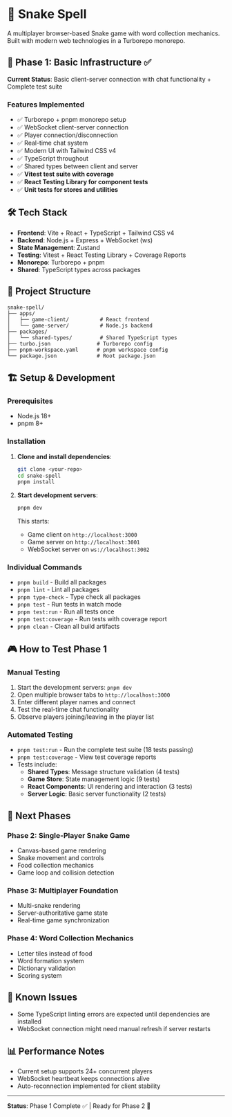 # 🐍 Snake Spell

A multiplayer browser-based Snake game with word collection mechanics. Built with modern web technologies in a Turborepo monorepo.

## 🚀 Phase 1: Basic Infrastructure ✅

**Current Status**: Basic client-server connection with chat functionality + Complete test suite

### Features Implemented
- ✅ Turborepo + pnpm monorepo setup
- ✅ WebSocket client-server connection
- ✅ Player connection/disconnection
- ✅ Real-time chat system
- ✅ Modern UI with Tailwind CSS v4
- ✅ TypeScript throughout
- ✅ Shared types between client and server
- ✅ **Vitest test suite with coverage**
- ✅ **React Testing Library for component tests**
- ✅ **Unit tests for stores and utilities**

## 🛠️ Tech Stack

- **Frontend**: Vite + React + TypeScript + Tailwind CSS v4
- **Backend**: Node.js + Express + WebSocket (ws)
- **State Management**: Zustand
- **Testing**: Vitest + React Testing Library + Coverage Reports
- **Monorepo**: Turborepo + pnpm
- **Shared**: TypeScript types across packages

## 📁 Project Structure

```
snake-spell/
├── apps/
│   ├── game-client/          # React frontend
│   └── game-server/          # Node.js backend
├── packages/
│   └── shared-types/         # Shared TypeScript types
├── turbo.json               # Turborepo config
├── pnpm-workspace.yaml      # pnpm workspace config
└── package.json             # Root package.json
```

## 🏗️ Setup & Development

### Prerequisites
- Node.js 18+
- pnpm 8+

### Installation

1. **Clone and install dependencies**:
   ```bash
   git clone <your-repo>
   cd snake-spell
   pnpm install
   ```

2. **Start development servers**:
   ```bash
   pnpm dev
   ```

   This starts:
   - Game client on `http://localhost:3000`
   - Game server on `http://localhost:3001`
   - WebSocket server on `ws://localhost:3002`

### Individual Commands

- `pnpm build` - Build all packages
- `pnpm lint` - Lint all packages
- `pnpm type-check` - Type check all packages
- `pnpm test` - Run tests in watch mode
- `pnpm test:run` - Run all tests once
- `pnpm test:coverage` - Run tests with coverage report
- `pnpm clean` - Clean all build artifacts

## 🎮 How to Test Phase 1

### Manual Testing
1. Start the development servers: `pnpm dev`
2. Open multiple browser tabs to `http://localhost:3000`
3. Enter different player names and connect
4. Test the real-time chat functionality
5. Observe players joining/leaving in the player list

### Automated Testing
- `pnpm test:run` - Run the complete test suite (18 tests passing)
- `pnpm test:coverage` - View test coverage reports
- Tests include:
  - **Shared Types**: Message structure validation (4 tests)
  - **Game Store**: State management logic (9 tests)  
  - **React Components**: UI rendering and interaction (3 tests)
  - **Server Logic**: Basic server functionality (2 tests)

## 🚧 Next Phases

### Phase 2: Single-Player Snake Game
- Canvas-based game rendering
- Snake movement and controls
- Food collection mechanics
- Game loop and collision detection

### Phase 3: Multiplayer Foundation
- Multi-snake rendering
- Server-authoritative game state
- Real-time game synchronization

### Phase 4: Word Collection Mechanics
- Letter tiles instead of food
- Word formation system
- Dictionary validation
- Scoring system

## 🐛 Known Issues

- Some TypeScript linting errors are expected until dependencies are installed
- WebSocket connection might need manual refresh if server restarts

## 📊 Performance Notes

- Current setup supports 24+ concurrent players
- WebSocket heartbeat keeps connections alive
- Auto-reconnection implemented for client stability

---

**Status**: Phase 1 Complete ✅ | Ready for Phase 2 🚀 